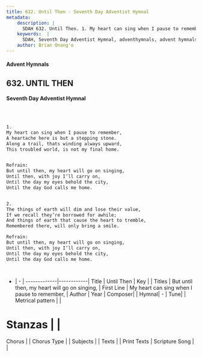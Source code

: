 ```yaml
---
title: 632. Until Then - Seventh Day Adventist Hymnal
metadata:
    description: |
      SDAH 632. Until Then. 1. My heart can sing when I pause to remember, A heartache here is but a stepping stone. Along a trail, thats winding always upward, This troubled world, is not my final home. 
    keywords:  |
      SDAH, Seventh Day Adventist Hymnal, adventhymnals, advent hymnals, Until Then, My heart can sing when I pause to remember, ,But until then, my heart will go on singing,
    author: Brian Onang'o
---
```


#### Advent Hymnals
## 632. UNTIL THEN
#### Seventh Day Adventist Hymnal

```txt



1.
My heart can sing when I pause to remember,
A heartache here is but a stepping stone.
Along a trail, thats winding always upward,
This troubled world, is not my final home.


Refrain:
But until then, my heart will go on singing,
Until then, with joy I’ll carry on,
Until the day my eyes behold the city,
Until the day God calls me home.


2.
The things of earth will dim and lose their value,
If we recall they’re borrowed for awhile;
And things of earth that cause the heart to tremble,
Remembered there, will only bring a smile.

Refrain:
But until then, my heart will go on singing,
Until then, with joy I’ll carry on,
Until the day my eyes behold the city,
Until the day God calls me home.




```

- |   -  |
-------------|------------|
Title | Until Then |
Key |  |
Titles | But until then, my heart will go on singing, |
First Line | My heart can sing when I pause to remember, |
Author | 
Year | 
Composer|  |
Hymnal|  - |
Tune|  |
Metrical pattern | |
# Stanzas |  |
Chorus |  |
Chorus Type |  |
Subjects |  |
Texts |  |
Print Texts | 
Scripture Song |  |
  
